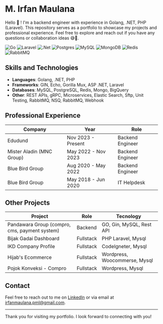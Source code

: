 # M. Irfan Maulana

Hello :wave: ! I'm a backend engineer with experience in Golang, .NET, PHP (Laravel). This repository serves as a portfolio to showcase my projects and professional experience. Feel free to explore and reach out if you have any questions or collaboration ideas :sweat_smile::metal:.

![Go](https://img.shields.io/badge/go-%2300ADD8.svg?style=for-the-badge&logo=go&logoColor=white)
![Laravel](https://img.shields.io/badge/laravel-%23FF2D20.svg?style=for-the-badge&logo=laravel&logoColor=white)
![.Net](https://img.shields.io/badge/.NET-5C2D91?style=for-the-badge&logo=.net&logoColor=white)
![Postgres](https://img.shields.io/badge/postgres-%23316192.svg?style=for-the-badge&logo=postgresql&logoColor=white)
![MySQL](https://img.shields.io/badge/mysql-4479A1.svg?style=for-the-badge&logo=mysql&logoColor=white)
![MongoDB](https://img.shields.io/badge/MongoDB-%234ea94b.svg?style=for-the-badge&logo=mongodb&logoColor=white)
![Redis](https://img.shields.io/badge/redis-%23DD0031.svg?style=for-the-badge&logo=redis&logoColor=white)
![RabbitMQ](https://img.shields.io/badge/Rabbitmq-FF6600?style=for-the-badge&logo=rabbitmq&logoColor=white)

## Skills and Technologies

- **Languages**: Golang, .NET, PHP
- **Frameworks**: GIN, Echo, Gorilla Mux, ASP .NET, Laravel
- **Databases**: MySQL, PostgreSQL, Redis, Mongo, BigQuery
- **Other**: REST APIs, gRPC, Microservices, Elastic Search, Sftp, Unit Testing, RabbitMQ, NSQ, RabbitMQ, Webhook


## Professional Experience
| Company | Year | Role |
|----------|----------|----------|
| Edudund    | Nov 2023 - Present   | Backend Engineer  |
| Mister Aladin (MNC Group)    | May 2022 - Nov 2023   | Backend Engineer   |
| Blue Bird Group    | Aug 2020 - May 2022   | Backend Engineer   |
| Blue Bird Group    | May 2018 - Jun 2020   | IT Helpdesk   |

## Other Projects
| Project | Role | Tecnology
|----------|----------|----------|
| Pandawara Group (compro, cms, payment system)    | Backend   | GO, Gin, MySQL, Rest API
| Bijak Gadai Dashboard   | Fullstack   | PHP Laravel, Mysql
| IKD Company Profile   | Fullstack   | CodeIgneter, Mysql
| Hijab's Ecommerce  | Fullstack   | Wordpress, Woocommerse, Mysql
| Pojok Konveksi - Compro  | Fullstack   | Wordpress, Mysql

## Contact

Feel free to reach out to me on [LinkedIn](https://linkedin.com/in/irfanmaulana11) or via email at irfanmaulana.pml@gmail.com.

---

Thank you for visiting my portfolio. I look forward to connecting with you!
